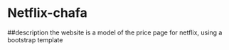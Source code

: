 # Netflix-chafa
##description
the website is a model of the price page for netflix, using a bootstrap template
